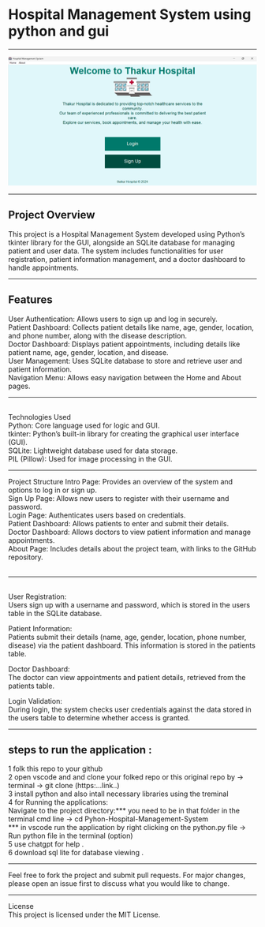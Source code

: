 <h1>Hospital Management System using python and gui</h1>
<hr>
<img src='Screenshot 2024-08-18 234235.png' >

<hr>

<h2>Project Overview</h2>
This project is a Hospital Management System developed using Python’s tkinter library for the GUI, alongside an SQLite database for managing patient and user data. The system includes functionalities for user registration, patient information management, and a doctor dashboard to handle appointments.
<br>
<hr>
<h2>Features</h2>
User Authentication: Allows users to sign up and log in securely.
<br>
Patient Dashboard: Collects patient details like name, age, gender, location, and phone number, along with the disease description.
<br>
Doctor Dashboard: Displays patient appointments, including details like patient name, age, gender, location, and disease.
<br>
User Management: Uses SQLite database to store and retrieve user and patient information.
<br>
Navigation Menu: Allows easy navigation between the Home and About pages.
<br>
<hr>
<br>
Technologies Used
<br>
Python: Core language used for logic and GUI.
<br>
tkinter: Python’s built-in library for creating the graphical user interface (GUI).
<br>
SQLite: Lightweight database used for data storage.
<br>
PIL (Pillow): Used for image processing in the GUI.
<br>
<hr>

Project Structure
Intro Page: Provides an overview of the system and options to log in or sign up.<br>
Sign Up Page: Allows new users to register with their username and password.<br>
Login Page: Authenticates users based on credentials.<br>
Patient Dashboard: Allows patients to enter and submit their details.<br>
Doctor Dashboard: Allows doctors to view patient information and manage appointments.<br>
About Page: Includes details about the project team, with links to the GitHub repository.<br>
<br>
<hr>
<br>
User Registration:
<br>
Users sign up with a username and password, which is stored in the users table in the SQLite database.<br>

Patient Information:<br>
Patients submit their details (name, age, gender, location, phone number, disease) via the patient dashboard. This information is stored in the patients table.<br>

Doctor Dashboard:<br>
The doctor can view appointments and patient details, retrieved from the patients table.<br>

Login Validation:<br>
During login, the system checks user credentials against the data stored in the users table to determine whether access is granted.

<hr>
<h2>steps to run the application :</h2>
1 folk this repo to your github <br>
2 open vscode and and clone your folked repo or this original repo by -> terminal -> git clone (https:...link..) <br>
3 install python and also intall necessary libraries using the treminal<br>
4  for Running the applications:<br>
 Navigate to the project directory:*** you need to be in that folder in the terminal cmd line -> cd Pyhon-Hospital-Management-System<br>
 *** in vscode run the application by right clicking on the python.py file -> Run python file in the terminal (option) <br>
5 use chatgpt for help .<br>
6 download sql lite for database viewing .

<hr>
Feel free to fork the project and submit pull requests. For major changes, please open an issue first to discuss what you would like to change.
<hr>
License<br>
This project is licensed under the MIT License.
